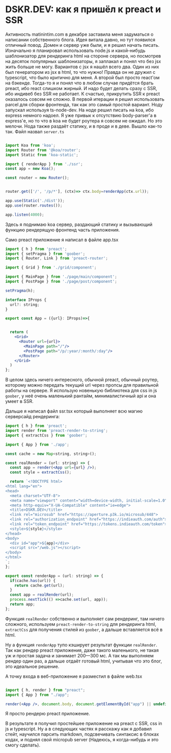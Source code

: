 # DSKR.DEV: как я пришёл к preact и SSR

Активность matinintim.com в декабре заставила меня задуматься о написании собственного блога. Идея витала давно, но тут появился отличный повод. Домен и сервер уже были, и я решил начать писать. 
Изначально я планировал использовать node.js и какой-нибудь шаблонизатор для рендеринга html на стороне сервера, но посмотрев на десяток популярных шаблонизаторы, я заплакал и понял что без jsx жить больше не могу. Вариантов с jsx я нашёл всего два. Один из них был генератором из jsx в html, то что нужно! Правда он не дружил с typescript, что было критично для меня. А второй был просто react'ом на бэкенде. Тогда-то я и понял что в любом случае придётся брать preact, ибо react слишком жирный. И надо будет делать сразу с SSR, ибо индивеб без SSR не работает.
К счастью, прикрутить SSR к preact оказалось совсем не сложно.
В первой итерации я решил использовать parcel для сборки фронтенда, так как это самый простой вариант.
Ноду запускал используя ts-node-dev. На ноде решил писать на koa, ибо express немного надоел. 
Я уже привык к отсутствию body-parser'а в express'е, но то что в koa не будет роутера я совсем не ожидал. Но это мелочи. 
Нода также раздаёт статику, и в проде и в деве. Вышло как-то так. Файл назвал `server.ts`
```typescript

import Koa from 'koa';
import Router from '@koa/router';
import Static from 'koa-static';

import { renderApp } from './ssr';
const app = new Koa();

const router = new Router();


router.get(['/', '/p/*'], (ctx)=> ctx.body=renderApp(ctx.url));

app.use(Static('./dist'));
app.use(router.routes());

app.listen(4000);
```
Здесь я поднимаю koa сервер, раздающий статику и вызывающий функцию рендерящую фронтенд часть приложения. 

Само preact приложение я написал в файле app.tsx 
```jsx
import { h } from 'preact';
import { setPragma } from 'goober';
import { Router, Link } from 'preact-router';

import { Grid } from './grid/component';

import { MainPage } from './page/main/component';
import { PostPage } from './page/post/component';

setPragma(h);

interface IProps {
  url?: string;
}

export const App = ({url}: IProps)=>{


  return (
    <Grid>
      <Router url={url}>
        <MainPage path="/"/>
        <PostPage path="/p/:year/:month/:day"/>
      </Router>
    </Grid>
  )
};
```
В целом здесь ничего интересного, обычной preact, обычный роутер, которому можно передать текущий url через пропсы для правильной работы на сервере. Я использую новенькую библиотека для css in js `goober`, у неё очень маленький рантайм, минималистичный api и она умеет в SSR.

Дальше я написал файл ssr.tsx который выполняет всю магию серверсайд рендеринга:
```jsx
import { h } from 'preact';
import render from 'preact-render-to-string';
import { extractCss } from 'goober';

import { App } from './app';

const cache = new Map<string, string>();

const realRender = (url: string) => {
  const app = render(<App url={url} />);
  const style = extractCss();

  return `<!DOCTYPE html>
<html lang="en">
<head>
  <meta charset="UTF-8">
  <meta name="viewport" content="width=device-width, initial-scale=1.0">
  <meta http-equiv="X-UA-Compatible" content="ie=edge">
  <title>DSKR.DEV</title>
  <link rel="microsub" href="https://aperture.p3k.io/microsub/448">
  <link rel="authorization_endpoint" href="https://indieauth.com/auth">
  <link rel="token_endpoint" href="https://tokens.indieauth.com/token">
  <style>${style}</style>
</head>
<body>
  <div id="app">${app}</div>
  <script src="/web.js"></script>
</body>
</html>
`;
};

export const renderApp = (url: string) => {
  if(cache.has(url)) {
    return cache.get(url);
  }
  const app = realRender(url);
  process.nextTick(() =>cache.set(url, app));
  return app;
};
```
Функция `realRender` собственно и выполняет сам рендеринг, там ничего сложного, используем `preact-render-to-string` для рендеринга html, `extractCss` для получения стилей из `goober`, а дальше вставляется всё в html.

Ну а функция `renderApp` тупо кэширует результат функции `realRender`. Так как рендер preact приложения, даже такого маленького, не такая уж и простая задача и занимает 200—300 мс. А так мы выполняем рендер один раз, а дальше отдаёт готовый html, учитывая что это блог, это идеальное решение.

А точку входа в веб-приложение я разместил в файле web.tsx
```jsx 

import { h, render } from "preact";
import { App } from "./app";

render(<App />, document.body, document.getElementById("app") || undefined);
```

Я просто рендерю preact приложение.

В результате я получил простейшее приложение на preact с SSR, css in js и typescript. Ну а в следующих частях я расскажу как я добавил стейт, научился парсить markdown, подсвечивать синтаксис в блоках кодах, и поднял свой micropub server (Надеюсь, я когда-нибудь и это смогу сделать).
